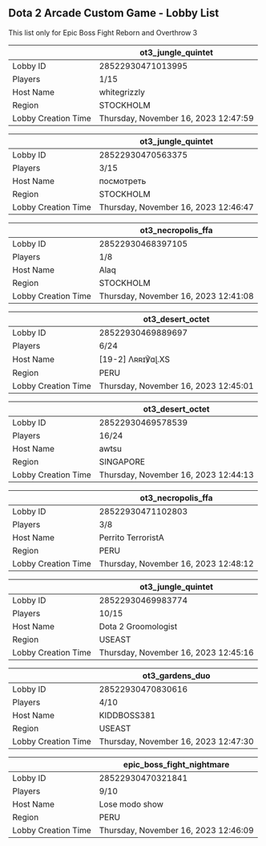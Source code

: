 ## Dota 2 Arcade Custom Game - Lobby List

This list only for Epic Boss Fight Reborn and Overthrow 3

|  | ot3_jungle_quintet |
| ------ | ------ |
| Lobby ID | 28522930471013995 |
| Players | 1/15 |
| Host Name | whitegrizzly |
| Region | STOCKHOLM |
| Lobby Creation Time | Thursday, November 16, 2023 12:47:59 |


|  | ot3_jungle_quintet |
| ------ | ------ |
| Lobby ID | 28522930470563375 |
| Players | 3/15 |
| Host Name | посмотреть |
| Region | STOCKHOLM |
| Lobby Creation Time | Thursday, November 16, 2023 12:46:47 |


|  | ot3_necropolis_ffa |
| ------ | ------ |
| Lobby ID | 28522930468397105 |
| Players | 1/8 |
| Host Name | Alaq |
| Region | STOCKHOLM |
| Lobby Creation Time | Thursday, November 16, 2023 12:41:08 |


|  | ot3_desert_octet |
| ------ | ------ |
| Lobby ID | 28522930469889697 |
| Players | 6/24 |
| Host Name | [19-2] Λʀʀɪ℣ɑɭ.XS |
| Region | PERU |
| Lobby Creation Time | Thursday, November 16, 2023 12:45:01 |


|  | ot3_desert_octet |
| ------ | ------ |
| Lobby ID | 28522930469578539 |
| Players | 16/24 |
| Host Name | awtsu |
| Region | SINGAPORE |
| Lobby Creation Time | Thursday, November 16, 2023 12:44:13 |


|  | ot3_necropolis_ffa |
| ------ | ------ |
| Lobby ID | 28522930471102803 |
| Players | 3/8 |
| Host Name | Perrito TerroristA |
| Region | PERU |
| Lobby Creation Time | Thursday, November 16, 2023 12:48:12 |


|  | ot3_jungle_quintet |
| ------ | ------ |
| Lobby ID | 28522930469983774 |
| Players | 10/15 |
| Host Name | Dota 2 Groomologist |
| Region | USEAST |
| Lobby Creation Time | Thursday, November 16, 2023 12:45:16 |


|  | ot3_gardens_duo |
| ------ | ------ |
| Lobby ID | 28522930470830616 |
| Players | 4/10 |
| Host Name | KIDDBOSS381 |
| Region | USEAST |
| Lobby Creation Time | Thursday, November 16, 2023 12:47:30 |


|  | epic_boss_fight_nightmare |
| ------ | ------ |
| Lobby ID | 28522930470321841 |
| Players | 9/10 |
| Host Name | Lose modo show |
| Region | PERU |
| Lobby Creation Time | Thursday, November 16, 2023 12:46:09 |



